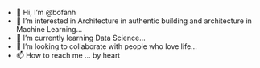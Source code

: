 - 👋 Hi, I’m @bofanh
- 👀 I’m interested in Architecture in authentic building and architecture in Machine Learning...
- 🌱 I’m currently learning Data Science...
- 💞️ I’m looking to collaborate with people who love life...
- 📫 How to reach me ... by heart

<!---
bofanh/bofanh is a ✨ special ✨ repository because its `README.md` (this file) appears on your GitHub profile.
You can click the Preview link to take a look at your changes.
--->

